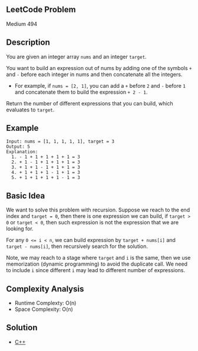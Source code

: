 ## LeetCode Problem
Medium 494

## Description
You are given an integer array `nums` and an integer `target`.

You want to build an expression out of nums by adding one of the symbols `+` and `-` before each integer in nums and then concatenate all the integers.

- For example, if `nums = [2, 1]`, you can add a `+` before `2` and `-` before `1` and concatenate them to build the expression `+ 2 - 1`.

Return the number of different expressions that you can build, which evaluates to `target`.

## Example
```
Input: nums = [1, 1, 1, 1, 1], target = 3
Output: 5
Explanation:
  1. - 1 + 1 + 1 + 1 + 1 = 3
  2. + 1 - 1 + 1 + 1 + 1 = 3
  3. + 1 + 1 - 1 + 1 + 1 = 3
  4. + 1 + 1 + 1 - 1 + 1 = 3
  5. + 1 + 1 + 1 + 1 - 1 = 3
```

## Basic Idea
We want to solve this problem with recursion. Suppose we reach to the end index and `target = 0`, then there is one expression we can build, if `target > 0` or `target < 0`, then such expression is not the expression that we are looking for.

For any `0 <= i < n`, we can build expression by `target + nums[i]` and `target - nums[i]`, then recursively search for the solution.

Note, we may reach to a stage where `target` and `i` is the same, then we use memorization (dynamic programming) to avoid the duplicate call. We need to include `i` since different `i` may lead to different number of expressions.

## Complexity Analysis
- Runtime Complexty: O(n)
- Space Complexity: O(n)

## Solution
- [C++](./solution.cpp)